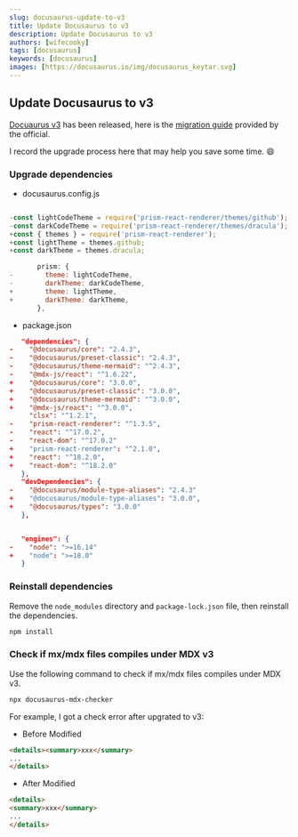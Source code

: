 ```yaml
---
slug: docusaurus-update-to-v3
title: Update Docusaurus to v3
description: Update Docusaurus to v3
authors: [wifecooky]
tags: [docusaurus]
keywords: [docusaurus]
images: [https://docusaurus.io/img/docusaurus_keytar.svg]
---
```


## Update Docusaurus to v3

[Docuaurus v3](https://docusaurus.io/blog/releases/3.0) has been released, here is the [migration guide](https://docusaurus.io/docs/migration/v3) provided by the official.

I record the upgrade process here that may help you save some time. 😄

### Upgrade dependencies

* docusaurus.config.js

```js title="docusaurus.config.js"

-const lightCodeTheme = require('prism-react-renderer/themes/github');
-const darkCodeTheme = require('prism-react-renderer/themes/dracula');
+const { themes } = require('prism-react-renderer');
+const lightTheme = themes.github;
+const darkTheme = themes.dracula;

       prism: {
-        theme: lightCodeTheme,
-        darkTheme: darkCodeTheme,
+        theme: lightTheme,
+        darkTheme: darkTheme,
       },

```

* package.json

```json title="package.json"
   "dependencies": {
-    "@docusaurus/core": "2.4.3",
-    "@docusaurus/preset-classic": "2.4.3",
-    "@docusaurus/theme-mermaid": "^2.4.3",
-    "@mdx-js/react": "^1.6.22",
+    "@docusaurus/core": "3.0.0",
+    "@docusaurus/preset-classic": "3.0.0",
+    "@docusaurus/theme-mermaid": "^3.0.0",
+    "@mdx-js/react": "^3.0.0",
     "clsx": "^1.2.1",
-    "prism-react-renderer": "^1.3.5",
-    "react": "^17.0.2",
-    "react-dom": "^17.0.2"
+    "prism-react-renderer": "^2.1.0",
+    "react": "^18.2.0",
+    "react-dom": "^18.2.0"
   },
   "devDependencies": {
-    "@docusaurus/module-type-aliases": "2.4.3"
+    "@docusaurus/module-type-aliases": "3.0.0",
+    "@docusaurus/types": "3.0.0"
   },


   "engines": {
-    "node": ">=16.14"
+    "node": ">=18.0"
   }

```

### Reinstall dependencies

Remove the `node_modules` directory and `package-lock.json` file, then reinstall the dependencies.

```bash
npm install
```

### Check if mx/mdx files compiles under MDX v3

Use the following command to check if mx/mdx files compiles under MDX v3.

```bash
npx docusaurus-mdx-checker
```

For example, I got a check error after upgrated to v3:

* Before Modified

```md
<details><summary>xxx</summary>
...
</details>
```

* After Modified

```md
<details>
<summary>xxx</summary>
...
</details>
```
